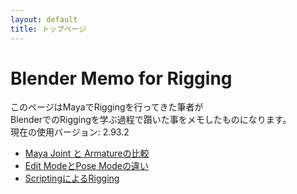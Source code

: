 ```yaml
---
layout: default
title: トップページ
---
```


# Blender Memo for Rigging

このページはMayaでRiggingを行ってきた筆者が  
BlenderでのRiggingを学ぶ過程で躓いた事をメモしたものになります。  
現在の使用バージョン: 2.93.2

* [Maya Joint と Armatureの比較](armature.md)
* [Edit ModeとPose Modeの違い](mode.md)
* [ScriptingによるRigging](scripting.md)
